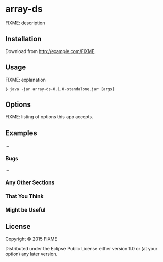 # array-ds

FIXME: description

## Installation

Download from http://example.com/FIXME.

## Usage

FIXME: explanation

    $ java -jar array-ds-0.1.0-standalone.jar [args]

## Options

FIXME: listing of options this app accepts.

## Examples

...

### Bugs

...

### Any Other Sections
### That You Think
### Might be Useful

## License

Copyright © 2015 FIXME

Distributed under the Eclipse Public License either version 1.0 or (at
your option) any later version.
